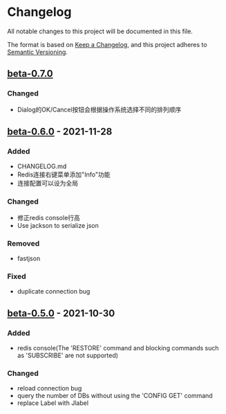 # Changelog
All notable changes to this project will be documented in this file.

The format is based on [Keep a Changelog](https://keepachangelog.com/en/1.0.0/),
and this project adheres to [Semantic Versioning](https://semver.org/spec/v2.0.0.html).

## [beta-0.7.0]
### Changed
- Dialog的OK/Cancel按钮会根据操作系统选择不同的排列顺序

## [beta-0.6.0] - 2021-11-28
### Added
- CHANGELOG.md
- Redis连接右键菜单添加"Info"功能
- 连接配置可以设为全局

### Changed
- 修正redis console行高
- Use jackson to serialize json

### Removed
- fastjson

### Fixed
- duplicate connection bug

## [beta-0.5.0] - 2021-10-30
### Added
- redis console(The 'RESTORE' command and blocking commands such as 'SUBSCRIBE' are not supported)

### Changed
- reload connection bug
- query the number of DBs without using the 'CONFIG GET' command
- replace Label with Jlabel


[Unreleased]: https://github.com/MattMin/a-redis/compare/beta-0.7.0...HEAD
[beta-0.7.0]: https://github.com/MattMin/a-redis/releases/tag/beta-0.7.0
[beta-0.6.0]: https://github.com/MattMin/a-redis/releases/tag/beta-0.6.0
[beta-0.5.0]: https://github.com/MattMin/a-redis/releases/tag/beta-0.5.0

